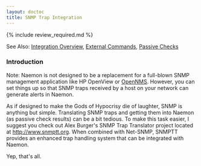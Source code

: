 ```yaml
---
layout: doctoc
title: SNMP Trap Integration
---
```


{% include review_required.md %}


<span class="glyphicon glyphicon-arrow-right"></span> See Also: <a href="integration.html">Integration Overview</a>, <a href="extcommands.html">External Commands</a>, <a href="passivechecks.html">Passive Checks</a>


### Introduction

<span class="glyphicon glyphicon-pencil"></span> Note: Naemon is not designed to be a replacement for a full-blown SNMP management application like HP OpenView or <a href="http://www.opennms.org/">OpenNMS</a>.  However, you can set things up so that SNMP traps received by a host on your network can generate alerts in Naemon.

As if designed to make the Gods of Hypocrisy die of laughter, SNMP is anything but simple.  Translating SNMP traps and getting them into Naemon (as passive check results) can be a bit tedious.  To make this task easier, I suggest you check out Alex Burger's SNMP Trap Translator project located at <a href="http://www.snmptt.org">http://www.snmptt.org</a>. When combined with Net-SNMP, SNMPTT provides an enhanced trap handling system that can be integrated with Naemon.

Yep, that's all.
